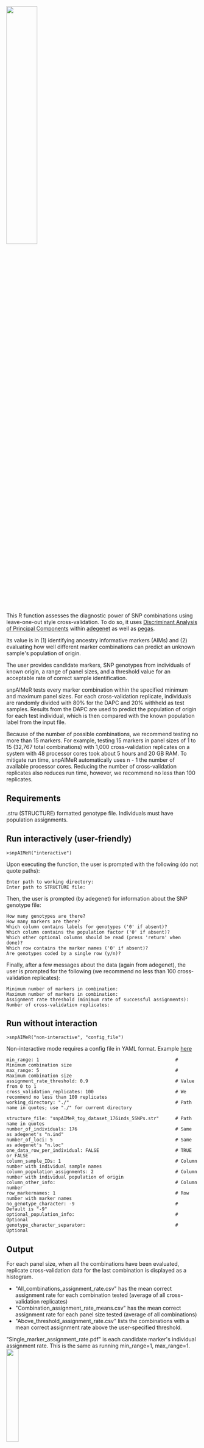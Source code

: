 <img align="left" src="https://user-images.githubusercontent.com/131922755/278390582-0652ccaf-a4f4-41ae-8ba9-f8d81e7a115f.png" width="40%" height="40%" />
<br clear="left"/>
<br clear="left"/>

This R function assesses the diagnostic power of SNP combinations using leave-one-out style cross-validation. To do so, it uses [Discriminant Analysis of Principal Components](https://bmcgenomdata.biomedcentral.com/articles/10.1186/1471-2156-11-94) within [adegenet](https://github.com/thibautjombart/adegenet) as well as [pegas](https://github.com/emmanuelparadis/pegas). 

Its value is in (1) identifying ancestry informative markers (AIMs) and (2) evaluating how well different marker combinations can predict an unknown sample's population of origin. 

The user provides candidate markers, SNP genotypes from individuals of known origin, a range of panel sizes, and a threshold value for an acceptable rate of correct sample identification.

snpAIMeR tests every marker combination within the specified minimum and maximum panel sizes. For each cross-validation replicate, individuals are randomly divided with 80% for the DAPC and 20% withheld as test samples. Results from the DAPC are used to predict the population of origin for each test individual, which is then compared with the known population label from the input file.

Because of the number of possible combinations, we recommend testing no more than 15 markers. For example, testing 15 markers in panel sizes of 1 to 15 (32,767 total combinations) with 1,000 cross-validation replicates on a system with 48 processor cores took about 5 hours and 20 GB RAM. To mitigate run time, snpAIMeR automatically uses n - 1 the number of available processor cores. Reducing the number of cross-validation replicates also reduces run time, however, we recommend no less than 100 replicates.


## Requirements
.stru (STRUCTURE) formatted genotype file. Individuals must have population assignments.


## Run interactively (user-friendly)
```
>snpAIMeR("interactive")
```
Upon executing the function, the user is prompted with the following (do not quote paths):
```
Enter path to working directory: 
Enter path to STRUCTURE file:
```
Then, the user is prompted (by adegenet) for information about the SNP genotype file:
```
How many genotypes are there? 
How many markers are there? 
Which column contains labels for genotypes ('0' if absent)? 
Which column contains the population factor ('0' if absent)? 
Which other optional columns should be read (press 'return' when done)? 
Which row contains the marker names ('0' if absent)? 
Are genotypes coded by a single row (y/n)? 
```
Finally, after a few messages about the data (again from adegenet), the user is prompted for the following (we recommend no less than 100 cross-validation replicates):
```
Minimum number of markers in combination:
Maximum number of markers in combination:
Assignment rate threshold (minimum rate of successful assignments):
Number of cross-validation replicates:
```

## Run without interaction
```
>snpAIMeR("non-interactive", "config_file")
```
Non-interactive mode requires a config file in YAML format. Example [here](https://github.com/OksanaVe/snpAIMeR/blob/main/snpAIMeR_config.yml)
```
min_range: 1                                                  # Minimum combination size
max_range: 5                                                  # Maximum combination size
assignment_rate_threshold: 0.9                                # Value from 0 to 1
cross_validation_replicates: 100                              # We recommend no less than 100 replicates
working_directory: "./"                                       # Path name in quotes; use "./" for current directory

structure_file: "snpAIMeR_toy_dataset_176inds_5SNPs.str"      # Path name in quotes
number_of_individuals: 176                                    # Same as adegenet's "n.ind"
number_of_loci: 5                                             # Same as adegenet's "n.loc"
one_data_row_per_individual: FALSE                            # TRUE or FALSE
column_sample_IDs: 1                                          # Column number with individual sample names
column_population_assignments: 2                              # Column number with individual population of origin
column_other_info:                                            # Column number
row_markernames: 1                                            # Row number with marker names
no_genotype_character: -9                                     # Default is "-9"
optional_population_info:                                     # Optional
genotype_character_separator:                                 # Optional
```

## Output
For each panel size, when all the combinations have been evaluated, replicate cross-validation data for the last combination is displayed as a histogram.
* "All_combinations_assignment_rate.csv" has the mean correct assignment rate for each combination tested (average of all cross-validation replicates)
* "Combination_assignment_rate_means.csv" has the mean correct assignment rate for each panel size tested (average of all combinations)
* "Above_threshold_assignment_rate.csv" lists the combinations with a mean correct assignment rate above the user-specified threshold.

"Single_marker_assignment_rate.pdf" is each candidate marker's individual assignment rate. This is the same as running min_range=1, max_range=1.
<br clear="left"/>
<img src="https://github.com/OksanaVe/SNP_check/assets/131922755/0526f289-f2c7-45ff-95f0-0214b5d4a328" align="left" width="25%" height="25%" />
<br clear="left"/>

"Combination_assignment_rate_means.pdf" is a visualization of "Combination_assignment_rate_means.csv"
<br clear="left"/>
<img align="left" src="https://github.com/OksanaVe/SNP_check/assets/131922755/8d89dade-ca46-42e0-a9fd-703e0f2a38e7" width="25%" height="25%" />
<br clear="left"/>


## Toy dataset
A toy dataset of 5 SNPs and 176 individuals is provided [here](https://github.com/OksanaVe/snpAIMeR/blob/main/snpAIMeR_toy_dataset_176inds_5SNPs.str). The example YAML file is already setup for this dataset. For interactive mode, use the following prompt responses.
```
snpAIMeR("interactive")
Enter path to working directory: ./
Enter path to STRUCTURE file: snpAIMeR_toy_dataset_176inds_15SNPs.str

How many genotypes are there? 
176

How many markers are there? 
5

Which column contains labels for genotypes ('0' if absent)? 
1

Which column contains the population factor ('0' if absent)? 
2

Which other optional columns should be read (press 'return' when done)? 
1: 

Which row contains the marker names ('0' if absent)? 
1

Are genotypes coded by a single row (y/n)? 
n

Converting data from a STRUCTURE .stru file to a genind object... 

Data file contains  5  markers
File contains the following group definitions:
group_1 group_2 
    120      56 
Minimum number of markers in combination: 1
Maximum number of markers in combination: 5
Assignment rate threshold (minimum rate of successful assignments): 0.9
Number of cross-validation replicates: 100

